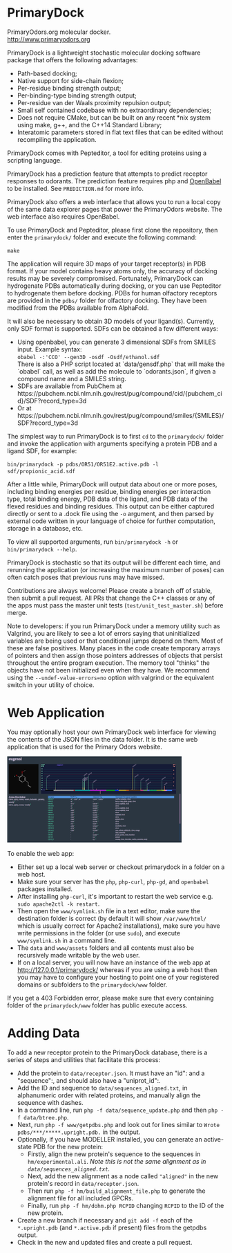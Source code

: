# PrimaryDock
PrimaryOdors.org molecular docker.<br>
http://www.primaryodors.org

PrimaryDock is a lightweight stochastic molecular docking software package that offers the following advantages:
- Path-based docking;
- Native support for side-chain flexion;
- Per-residue binding strength output;
- Per-binding-type binding strength output;
- Per-residue van der Waals proximity repulsion output;
- Small self contained codebase with no extraordinary dependencies;
- Does not require CMake, but can be built on any recent *nix system using make, g++, and the C++14 Standard Library;
- Interatomic parameters stored in flat text files that can be edited without recompiling the application.

PrimaryDock comes with Pepteditor, a tool for editing proteins using a scripting language.

PrimaryDock has a prediction feature that attempts to predict receptor responses to odorants.
The prediction feature requires php and <a href="https://openbabel.org">OpenBabel</a> to be installed.
See `PREDICTION.md` for more info.

PrimaryDock also offers a web interface that allows you to run a local copy of the same data explorer pages that power
the PrimaryOdors website. The web interface also requires OpenBabel.

To use PrimaryDock and Pepteditor, please first clone the repository, then enter the `primarydock/` folder and execute
the following command:

```
make
```

The application will require 3D maps of your target receptor(s) in PDB format. If your model contains heavy atoms only,
the accuracy of docking results may be severely compromised. Fortunately, PrimaryDock can hydrogenate PDBs automatically
during docking, or you can use Pepteditor to hydrogenate them before docking. PDBs for human olfactory receptors are provided
in the `pdbs/` folder for olfactory docking. They have been modified from the PDBs available from AlphaFold.

It will also be necessary to obtain 3D models of your ligand(s). Currently, only SDF format is supported.
SDFs can be obtained a few different ways:
<ul>
  <li>Using openbabel, you can generate 3 dimensional SDFs from SMILES input. Example syntax:<br>
    <code>obabel -:'CCO' --gen3D -osdf -Osdf/ethanol.sdf</code><br>
    There is also a PHP script located at `data/gensdf.php` that will make the `obabel` call, as well as add the molecule to
    `odorants.json`, if given a compound name and a SMILES string.
  </li>
  <li>SDFs are available from PubChem at https://pubchem.ncbi.nlm.nih.gov/rest/pug/compound/cid/{pubchem_cid}/SDF?record_type=3d</li>
  <li>Or at https://pubchem.ncbi.nlm.nih.gov/rest/pug/compound/smiles/{SMILES}/SDF?record_type=3d</li>
</ul>

The simplest way to run PrimaryDock is to first `cd` to the `primarydock/` folder and invoke the application with arguments specifying
a protein PDB and a ligand SDF, for example:

```
bin/primarydock -p pdbs/OR51/OR51E2.active.pdb -l sdf/propionic_acid.sdf
```

After a little while, PrimaryDock will output data about one or more poses, including binding energies per residue, binding energies
per interaction type, total binding energy, PDB data of the ligand, and PDB data of the flexed residues and binding residues. This
output can be either captured directly or sent to a .dock file using the `-o` argument, and then parsed by external code written in
your language of choice for further computation, storage in a database, etc.

To view all supported arguments, run `bin/primarydock -h` or `bin/primarydock --help`.

PrimaryDock is stochastic so that its output will be different each time, and rerunning the application (or increasing the maximum
number of poses) can often catch poses that previous runs may have missed.

Contributions are always welcome! Please create a branch off of stable, then submit a pull request.
All PRs that change the C++ classes or any of the apps must pass the master unit tests (`test/unit_test_master.sh`) before merge.

Note to developers: if you run PrimaryDock under a memory utility such as Valgrind, you are likely to see a lot of errors saying that
uninitialized variables are being used or that conditional jumps depend on them. Most of these are false positives. Many places in the
code create temporary arrays of pointers and then assign those pointers addresses of objects that persist throughout the entire program
execution. The memory tool "thinks" the objects have not been initialized even when they have. We recommend using the 
`--undef-value-errors=no` option with valgrind or the equivalent switch in your utility of choice.


# Web Application

You may optionally host your own PrimaryDock web interface for viewing the contents of the JSON files in the data folder. It is the same web
application that is used for the Primary Odors website.

![Web app screenshot](www/assets/webapp.png?raw=true "Web App")

To enable the web app:
- Either set up a local web server or checkout primarydock in a folder on a web host.
- Make sure your server has the `php`, `php-curl`, `php-gd`, and `openbabel` packages installed.
- After installing `php-curl`, it's important to restart the web service e.g. `sudo apache2ctl -k restart`.
- Then open the `www/symlink.sh` file in a text editor, make sure the destination folder is correct (by default it will show `/var/www/html/`
  which is usually correct for Apache2 installations), make sure you have write permissions in the 
  folder (or use `sudo`), and execute `www/symlink.sh` in a command line.
- The `data` and `www/assets` folders and all contents must also be recursively made writable by the web user.
- If on a local server, you will now have an instance of the web app at http://127.0.0.1/primarydock/ whereas if you are using a web host
  then you may have to configure your hosting to point one of your registered domains or subfolders to the `primarydock/www` folder.

If you get a 403 Forbidden error, please make sure that every containing folder of the `primarydock/www` folder has public execute access.


# Adding Data

To add a new receptor protein to the PrimaryDock database, there is a series of steps and utilities that facilitate this process:

- Add the protein to `data/receptor.json`. It must have an "id": and a "sequence":, and should also have a "uniprot_id":.
- Add the ID and sequence to `data/sequences_aligned.txt`, in alphanumeric order with related proteins, and manually align the sequence with dashes.
- In a command line, run `php -f data/sequence_update.php` and then `php -f data/btree.php`.
- Next, run `php -f www/getpdbs.php` and look out for lines similar to `Wrote pdbs/***/*****.upright.pdb.` in the output.
- Optionally, if you have MODELLER installed, you can generate an active-state PDB for the new protein:
  - Firstly, align the new protein's sequence to the sequences in `hm/experimental.ali`. *Note this is not the same alignment as in `data/sequences_aligned.txt`.*
  - Next, add the new alignment as a node called `"aligned"` in the new protein's record in `data/receptor.json`.
  - Then run `php -f hm/build_alignment_file.php` to generate the alignment file for all included GPCRs.
  - Finally, run `php -f hm/dohm.php RCPID` changing `RCPID` to the ID of the new protein.
- Create a new branch if necessary and `git add -f` each of the `*.upright.pdb` (and `*.active.pdb` if present) files from the getpdbs output.
- Check in the new and updated files and create a pull request.

